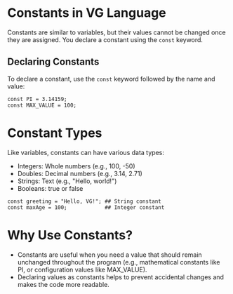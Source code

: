 # Constants in VG Language

Constants are similar to variables, but their values cannot be changed once they are assigned. You declare a constant using the `const` keyword.

## **Declaring Constants**

To declare a constant, use the `const` keyword followed by the name and value:

```vg
const PI = 3.14159;
const MAX_VALUE = 100;
```
# Constant Types
Like variables, constants can have various data types:

* Integers: Whole numbers (e.g., 100, -50)
* Doubles: Decimal numbers (e.g., 3.14, 2.71)
* Strings: Text (e.g., "Hello, world!")
* Booleans: true or false
```vg 
const greeting = "Hello, VG!"; ## String constant
const maxAge = 100;            ## Integer constant
```
# Why Use Constants?
* Constants are useful when you need a value that should remain unchanged throughout the program (e.g., mathematical constants like PI, or configuration values like MAX_VALUE).
* Declaring values as constants helps to prevent accidental changes and makes the code more readable.
